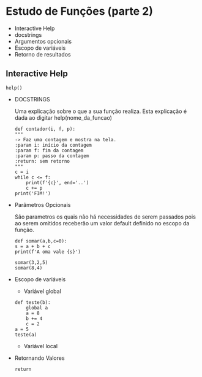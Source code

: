 # Estudo de Funções (parte 2)

+ Interactive Help
+ docstrings
+ Argumentos opcionais
+ Escopo de variáveis
+ Retorno de resultados

## Interactive Help
    help()

- DOCSTRINGS

    Uma explicação sobre o que a sua função realiza. Esta explicação é dada ao digitar help(nome_da_funcao)

    ```
    def contador(i, f, p):
    """
    -> Faz uma contagem e mostra na tela.
    :param i: início da contagem
    :param f: fim da contagem
    :param p: passo da contagem
    :return: sem retorno
    """
    c = i
    while c <= f:
        print(f'{c}', end='..')
        c += p
    print('FIM!')   
    ```

- Parâmetros Opcionais

    São parametros os quais não há necessidades de serem passados pois ao serem omitidos receberão um valor default definido no escopo da função.

    ```
    def somar(a,b,c=0):
    s = a + b + c
    print(f'A oma vale {s}')

    somar(3,2,5)
    somar(8,4)
    ```
- Escopo de variáveis
    + Variável global
    ```
    def teste(b):
        global a
        a = 8
        b += 4
        c = 2
    a = 5
    teste(a)
    ```
    + Variável local

- Retornando Valores
    ```
    return
    ```